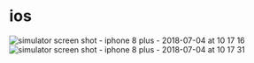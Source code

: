 # ios
![simulator screen shot - iphone 8 plus - 2018-07-04 at 10 17 16](https://user-images.githubusercontent.com/35393434/42257302-aaf8292e-7f73-11e8-9d05-47ce5d9a59f0.png)
![simulator screen shot - iphone 8 plus - 2018-07-04 at 10 17 31](https://user-images.githubusercontent.com/35393434/42257310-b676975e-7f73-11e8-8a03-8f02f1c23169.png)
